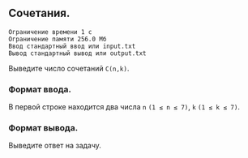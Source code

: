 ## Сочетания.

```
Ограничение времени 1 с
Ограничение памяти 256.0 Мб
Ввод стандартный ввод или input.txt
Вывод стандартный вывод или output.txt
```

Выведите число сочетаний `C(n,k)`.

### Формат ввода.
В первой строке находится два числа `n` `(1 ≤ n ≤ 7)`, `k` `(1 ≤ k ≤ 7)`.

### Формат вывода.
Выведите ответ на задачу.